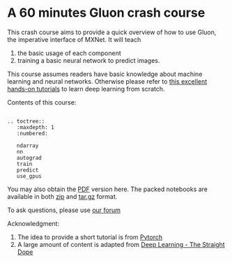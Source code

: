 # A 60 minutes Gluon crash course

This crash course aims to provide a quick overview of how to use Gluon, the
imperative interface of MXNet. It will teach

1. the basic usage of each component
2. training a basic neural network to predict images.

This course assumes readers have basic knowledge about machine learning and
neural networks. Otherwise please refer to
[this excellent hands-on tutorials](http://gluon.mxnet.io/) to learn deep
learning from scratch.

Contents of this course:


```eval_rst

.. toctree::
   :maxdepth: 1
   :numbered:

   ndarray
   nn
   autograd
   train
   predict
   use_gpus
```


You may also obtain the [PDF](gluon_crash_course.pdf) version here. The packed
notebooks are available in both [zip](gluon_crash_course.zip) and
[tar.gz](gluon_crash_course.tar.gz) format.

To ask questions, please use [our forum](https://discuss.mxnet.io/)

Acknowledgment:

1. The idea to provide a short tutorial is from [Pytorch]()
1. A large amount of content is adapted from [Deep Learning - The Straight Dope](http://gluon.mxnet.io/)
